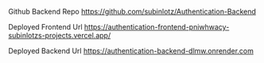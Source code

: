 Github Backend Repo
https://github.com/subinlotz/Authentication-Backend

Deployed Frontend Url
https://authentication-frontend-pniwhwacy-subinlotzs-projects.vercel.app/


Deployed Backend Url
https://authentication-backend-dlmw.onrender.com
